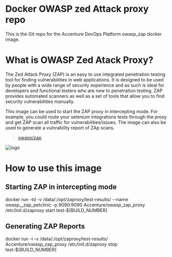 # Docker OWASP zed Attack proxy repo

This is the Git repo for the Accenture DevOps Platform owasp_zap docker image.

# What is OWASP Zed Atack Proxy?

The Zed Attack Proxy (ZAP) is an easy to use integrated penetration testing tool for finding vulnerabilities in web applications.
It is designed to be used by people with a wide range of security experience and as such is ideal for developers and functional testers who are new to penetration testing.
ZAP provides automated scanners as well as a set of tools that allow you to find security vulnerabilities manually.

This image can be used to start the ZAP proxy in intercepting mode. For example, you could route your selenium integrations tests through the proxy and get ZAP scan all traffic for vulnerabilities/issues.
The image can also be used to generate a vulnrability report of ZAp scans.

> [owasp/zap](https://www.owasp.org/index.php/OWASP_Zed_Attack_Proxy_Project)

![logo](https://www.owasp.org/images/1/11/Zap128x128.png)

# How to use this image

## Starting ZAP in intercepting mode
  docker run -td -v /data/:/opt/zaproxy/test-results/ --name owasp__zap_petclinic -p 9090:9090 Accenture/owasp_zap_proxy /etc/init.d/zaproxy start test-${BUILD_NUMBER}

## Generating ZAP Reports
  docker run -i -v /data/:/opt/zaproxy/test-results/ Accenture/owasp_zap_proxy /etc/init.d/zaproxy stop test-${BUILD_NUMBER}
